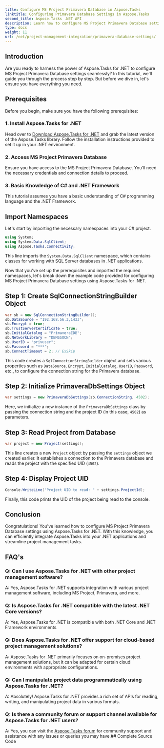 ```yaml
---
title: Configure MS Project Primavera Database in Aspose.Tasks
linktitle: Configuring Primavera Database Settings in Aspose.Tasks
second_title: Aspose.Tasks .NET API
description: Learn how to configure MS Project Primavera Database settings in Aspose.Tasks for .NET effortlessly. Streamline your project management tasks.
type: docs
weight: 11
url: /net/project-management-integration/primavera-database-settings/
---
```

## Introduction
Are you ready to harness the power of Aspose.Tasks for .NET to configure MS Project Primavera Database settings seamlessly? In this tutorial, we'll guide you through the process step by step. But before we dive in, let's ensure you have everything you need.
## Prerequisites
Before you begin, make sure you have the following prerequisites:
### 1. Install Aspose.Tasks for .NET
Head over to [Download Aspose.Tasks for .NET](https://releases.aspose.com/tasks/net/) and grab the latest version of the Aspose.Tasks library. Follow the installation instructions provided to set it up in your .NET environment.
### 2. Access MS Project Primavera Database
Ensure you have access to the MS Project Primavera Database. You'll need the necessary credentials and connection details to proceed.
### 3. Basic Knowledge of C# and .NET Framework
This tutorial assumes you have a basic understanding of C# programming language and the .NET Framework.

## Import Namespaces
Let's start by importing the necessary namespaces into your C# project.

```csharp
using System;
using System.Data.SqlClient;
using Aspose.Tasks.Connectivity;

```
This line imports the `System.Data.SqlClient` namespace, which contains classes for working with SQL Server databases in .NET applications.

Now that you've set up the prerequisites and imported the required namespaces, let's break down the example code provided for configuring MS Project Primavera Database settings using Aspose.Tasks for .NET.
## Step 1: Create SqlConnectionStringBuilder Object
```csharp
var sb = new SqlConnectionStringBuilder();
sb.DataSource = "192.168.56.3,1433";
sb.Encrypt = true;
sb.TrustServerCertificate = true;
sb.InitialCatalog = "PrimaveraEDB";
sb.NetworkLibrary = "DBMSSOCN";
sb.UserID = "privuser";
sb.Password = "***";
sb.ConnectTimeout = 2; // ExSkip
```
This code creates a `SqlConnectionStringBuilder` object and sets various properties such as `DataSource`, `Encrypt`, `InitialCatalog`, `UserID`, `Password`, etc., to configure the connection string for the Primavera database.
## Step 2: Initialize PrimaveraDbSettings Object
```csharp
var settings = new PrimaveraDbSettings(sb.ConnectionString, 4502);
```
Here, we initialize a new instance of the `PrimaveraDbSettings` class by passing the connection string and the project ID (in this case, `4502`) as parameters.
## Step 3: Read Project from Database
```csharp
var project = new Project(settings);
```
This line creates a new `Project` object by passing the `settings` object we created earlier. It establishes a connection to the Primavera database and reads the project with the specified UID (`4502`).
## Step 4: Display Project UID
```csharp
Console.WriteLine("Project UID to read: " + settings.ProjectId);
```
Finally, this code prints the UID of the project being read to the console.

## Conclusion
Congratulations! You've learned how to configure MS Project Primavera Database settings using Aspose.Tasks for .NET. With this knowledge, you can efficiently integrate Aspose.Tasks into your .NET applications and streamline project management tasks.
## FAQ's
### Q: Can I use Aspose.Tasks for .NET with other project management software?
A: Yes, Aspose.Tasks for .NET supports integration with various project management software, including MS Project, Primavera, and more.
### Q: Is Aspose.Tasks for .NET compatible with the latest .NET Core versions?
A: Yes, Aspose.Tasks for .NET is compatible with both .NET Core and .NET Framework environments.
### Q: Does Aspose.Tasks for .NET offer support for cloud-based project management solutions?
A: Aspose.Tasks for .NET primarily focuses on on-premises project management solutions, but it can be adapted for certain cloud environments with appropriate configurations.
### Q: Can I manipulate project data programmatically using Aspose.Tasks for .NET?
A: Absolutely! Aspose.Tasks for .NET provides a rich set of APIs for reading, writing, and manipulating project data in various formats.
### Q: Is there a community forum or support channel available for Aspose.Tasks for .NET users?
A: Yes, you can visit the [Aspose.Tasks forum](https://forum.aspose.com/c/tasks/15) for community support and assistance with any issues or queries you may have.## Complete Source Code
